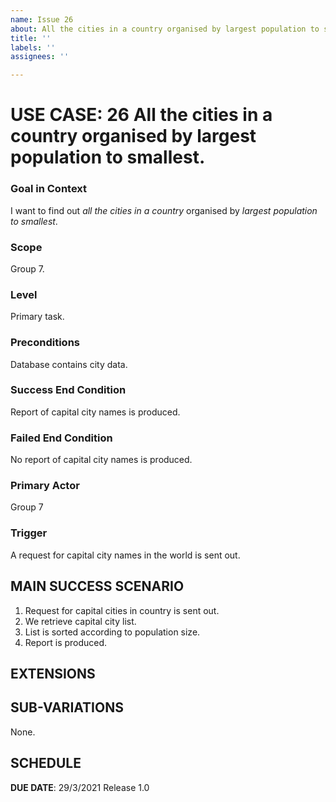 ```yaml
---
name: Issue 26
about: All the cities in a country organised by largest population to smallest.
title: ''
labels: ''
assignees: ''

---
```


# USE CASE: 26 All the cities in a country organised by largest population to smallest.

### Goal in Context

I want to find out *all the cities in a country* organised by *largest population to smallest*.

### Scope

Group 7.

### Level

Primary task.

### Preconditions

Database contains city data.

### Success End Condition

Report of capital city names is produced.

### Failed End Condition

No report of capital city names is produced.

### Primary Actor

Group 7

### Trigger

A request for capital city names in the world is sent out.

## MAIN SUCCESS SCENARIO

1. Request for capital cities in country is sent out.
2. We retrieve capital city list.
3. List is sorted according to population size.
4. Report is produced.

## EXTENSIONS

## SUB-VARIATIONS

None.

## SCHEDULE

**DUE DATE**: 29/3/2021 Release 1.0
